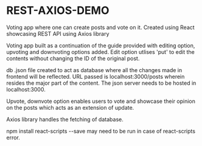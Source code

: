 # REST-AXIOS-DEMO
Voting app where one can create posts and vote on it. Created using React showcasing REST API using Axios library

Voting app built as a continuation of the guide provided with editing option, upvoting and downvoting options added. 
Edit option utlises 'put' to edit the contents without changing the ID of the original post.

db .json file created to act as database where all the changes made in frontend will be reflected. 
URL passed is localhost:3000/posts wherein resides the major part of the content. The json server needs to be hosted in localhost:3000.

Upvote, downvote option enables users to vote and showcase their opinion on the posts which acts as an extension of update.

Axios library handles the fetching of database. 

npm install react-scripts --save 
may need to be run in case of react-scripts error.
